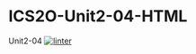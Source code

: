 # ICS2O-Unit2-04-HTML
Unit2-04
[![linter](https://github.com/Seti-Ngabo45/ICS20-Unit2-04-HTML/workflows/linter/badge.svg)](https://github.com/marketplace/actions/super-linter)
